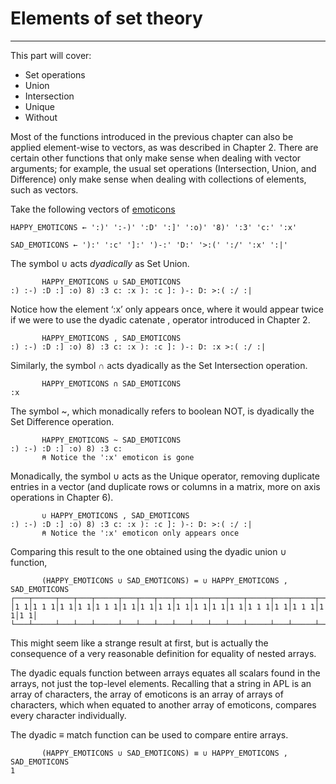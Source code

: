 # Elements of set theory
---

This part will cover:

- Set operations
- Union
- Intersection
- Unique
- Without

Most of the functions introduced in the previous chapter can also be applied element-wise to vectors, as was described in Chapter 2. There are certain other functions that only make sense when dealing with vector arguments; for example, the usual set operations (Intersection, Union, and Difference) only make sense when dealing with collections of elements, such as vectors.

Take the following vectors of [emoticons](https://en.wikipedia.org/wiki/List_of_emoticons)

```apl
HAPPY_EMOTICONS ← ':)' ':-)' ':D' ':]' ':o)' '8)' ':3' 'c:' ':x'

SAD_EMOTICONS ← '):' ':c' ']:' ')-:' 'D:' '>:(' ':/' ':x' ':|'
```

The symbol ∪ acts *dyadically* as Set Union.

```apl
       HAPPY_EMOTICONS ∪ SAD_EMOTICONS
:) :-) :D :] :o) 8) :3 c: :x ): :c ]: )-: D: >:( :/ :|
```

Notice how the element ‘:x’ only appears once, where it would appear twice if we were to use the dyadic catenate , operator introduced in Chapter 2.

```apl
       HAPPY_EMOTICONS , SAD_EMOTICONS
:) :-) :D :] :o) 8) :3 c: :x ): :c ]: )-: D: :x >:( :/ :|
```

Similarly, the symbol ∩ acts dyadically as the Set Intersection operation.

```apl
       HAPPY_EMOTICONS ∩ SAD_EMOTICONS
:x
```

The symbol ~, which monadically refers to boolean NOT, is dyadically the Set Difference operation.

```apl
       HAPPY_EMOTICONS ~ SAD_EMOTICONS
:) :-) :D :] :o) 8) :3 c:
       ⍝ Notice the ':x' emoticon is gone
```

Monadically, the symbol ∪ acts as the Unique operator, removing duplicate entries in a vector (and duplicate rows or columns in a matrix, more on axis operations in Chapter 6).

```apl
       ∪ HAPPY_EMOTICONS , SAD_EMOTICONS
:) :-) :D :] :o) 8) :3 c: :x ): :c ]: )-: D: >:( :/ :|
       ⍝ Notice the ':x' emoticon only appears once
```

Comparing this result to the one obtained using the dyadic union ∪ function,

```apl
       (HAPPY_EMOTICONS ∪ SAD_EMOTICONS) = ∪ HAPPY_EMOTICONS , SAD_EMOTICONS
┌───┬─────┬───┬───┬─────┬───┬───┬───┬───┬───┬───┬───┬─────┬───┬─────┬───┬───┐
│1 1│1 1 1│1 1│1 1│1 1 1│1 1│1 1│1 1│1 1│1 1│1 1│1 1│1 1 1│1 1│1 1 1│1 1│1 1│
└───┴─────┴───┴───┴─────┴───┴───┴───┴───┴───┴───┴───┴─────┴───┴─────┴───┴───┘
```

This might seem like a strange result at first, but is actually the consequence of a very reasonable definition for equality of nested arrays.

The dyadic equals function between arrays equates all scalars found in the arrays, not just the top-level elements. Recalling that a string in APL is an array of characters, the array of emoticons is an array of arrays of characters, which when equated to another array of emoticons, compares every character individually.

The dyadic ≡ match function can be used to compare entire arrays.

```apl
       (HAPPY_EMOTICONS ∪ SAD_EMOTICONS) ≡ ∪ HAPPY_EMOTICONS , SAD_EMOTICONS
1
```

